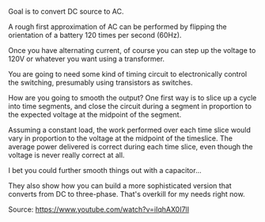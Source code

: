 Goal is to convert DC source to AC.

A rough first approximation of AC can be performed by flipping the
orientation of a battery 120 times per second (60Hz).

Once you have alternating current, of course you can step up the voltage
to 120V or whatever you want using a transformer.

You are going to need some kind of timing circuit to electronically
control the switching, presumably using transistors as switches.

How are you going to smooth the output? One first way is to slice up a
cycle into time segments, and close the circuit during a segment in
proportion to the expected voltage at the midpoint of the segment.

Assuming a constant load, the work performed over each time slice would
vary in proportion to the voltage at the midpoint of the timeslice. The
average power delivered is correct during each time slice, even though
the voltage is never really correct at all.

I bet you could further smooth things out with a capacitor...

They also show how you can build a more sophisticated version that
converts from DC to three-phase. That's overkill for my needs right now.

Source: https://www.youtube.com/watch?v=iIqhAX0I7lI
